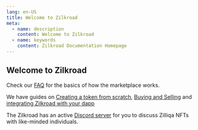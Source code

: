```yaml
---
lang: en-US
title: Welcome to Zilkroad
meta:
  - name: description
    content: Welcome to Zilkroad
  - name: keywords
    content: Zilkroad Documentation Homepage
---
```


## Welcome to Zilkroad

Check our [FAQ](./faq.md) for the basics of how the marketplace works.

We have guides on [Creating a token from scratch](./creator-guide/README.md), [Buying and Selling](.buyer-seller-guide/README.md) and [integrating Zilkroad with your dapp](./ecosystem-guide/README.md)

The Zilkroad has an active [Discord server](https://discord.gg/qK2CsMuAQy) for you to discuss Zilliqa NFTs with like-minded individuals.

